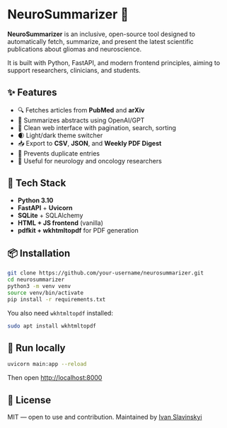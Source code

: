 # NeuroSummarizer 🧠

**NeuroSummarizer** is an inclusive, open-source tool designed to automatically fetch, summarize, and present the latest scientific publications about gliomas and neuroscience.

It is built with Python, FastAPI, and modern frontend principles, aiming to support researchers, clinicians, and students.

## ✨ Features

- 🔍 Fetches articles from **PubMed** and **arXiv**
- 🤖 Summarizes abstracts using OpenAI/GPT
- 📄 Clean web interface with pagination, search, sorting
- 🌒 Light/dark theme switcher
- 📥 Export to **CSV**, **JSON**, and **Weekly PDF Digest**
- 🔐 Prevents duplicate entries
- 🧠 Useful for neurology and oncology researchers

## 🚀 Tech Stack

- **Python 3.10**
- **FastAPI** + **Uvicorn**
- **SQLite** + SQLAlchemy
- **HTML + JS frontend** (vanilla)
- **pdfkit + wkhtmltopdf** for PDF generation

## 📦 Installation

```bash
git clone https://github.com/your-username/neurosummarizer.git
cd neurosummarizer
python3 -m venv venv
source venv/bin/activate
pip install -r requirements.txt
```

You also need `wkhtmltopdf` installed:

```bash
sudo apt install wkhtmltopdf
```

## 🧪 Run locally

```bash
uvicorn main:app --reload
```

Then open [http://localhost:8000](http://localhost:8000)

## 📄 License

MIT — open to use and contribution.
Maintained by [Ivan Slavinskyi](https://neurosummarizer.online)